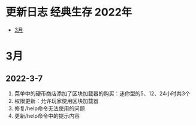 # 更新日志 经典生存 2022年

- [3月](/3.md)

# 3月

## 2022-3-7

1. 菜单中的硬币商店添加了区块加载器的购买：迷你型的5、12、24小时共3个
2. 权限更新：允许玩家使用区块加载器
3. 修复/help命令无法使用的问题
4. 更新/help命令中的提示内容